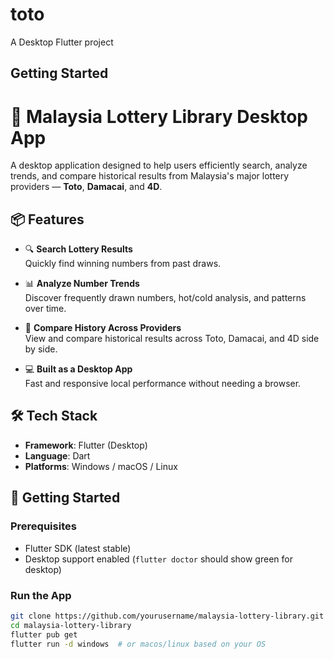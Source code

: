 # toto

A Desktop Flutter project

## Getting Started

# 🎰 Malaysia Lottery Library Desktop App

A desktop application designed to help users efficiently search, analyze trends, and compare historical results from Malaysia's major lottery providers — **Toto**, **Damacai**, and **4D**.

## 📦 Features

- 🔍 **Search Lottery Results**  
  Quickly find winning numbers from past draws.

- 📊 **Analyze Number Trends**  
  Discover frequently drawn numbers, hot/cold analysis, and patterns over time.

- 📅 **Compare History Across Providers**  
  View and compare historical results across Toto, Damacai, and 4D side by side.

- 💻 **Built as a Desktop App**  
  Fast and responsive local performance without needing a browser.

## 🛠 Tech Stack

- **Framework**: Flutter (Desktop)
- **Language**: Dart
- **Platforms**: Windows / macOS / Linux

## 🚀 Getting Started

### Prerequisites
- Flutter SDK (latest stable)
- Desktop support enabled (`flutter doctor` should show green for desktop)

### Run the App
```bash
git clone https://github.com/yourusername/malaysia-lottery-library.git
cd malaysia-lottery-library
flutter pub get
flutter run -d windows  # or macos/linux based on your OS
